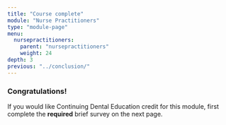 ```yaml
---
title: "Course complete"
module: "Nurse Practitioners"
type: "module-page"
menu:
  nursepractitioners:
    parent: "nursepractitioners"
    weight: 24
depth: 3
previous: "../conclusion/"
---
```

<div class="pageblock"><h3>Congratulations!</h3><div class="maintext">
<p>If you would like Continuing Dental Education credit for this module, first complete the  <strong>required</strong> brief survey on the next page.</p>
</div>
</div>